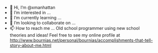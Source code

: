 - 👋 Hi, I’m @xmanhattan
- 👀 I’m interested in ...
- 🌱 I’m currently learning ...
- 💞️ I’m looking to collaborate on ...
- 📫 How to reach me ...
Old school programmer using new school theories and ideas!
Feel free to see my online profile at 
http://www.bournias.net/personal/bournias/accomplishments-that-tell-story-about-me.html
<!---
xmanhattan/xmanhattan is a ✨ special ✨ repository because its `README.md` (this file) appears on your GitHub profile.
You can click the Preview link to take a look at your changes.
--->
